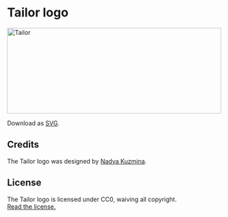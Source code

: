 # Tailor logo

<img src="https://raw.githubusercontent.com/zalando/tailor/logo/tailor-logo.svg" alt="Tailor" width="500" height="200">

Download as [SVG](https://raw.githubusercontent.com/zalando/tailor/logo/tailor-logo.svg).

## Credits

The Tailor logo was designed by [Nadya Kuzmina](http://nadyakuzmina.com/).  

## License

The Tailor logo is licensed under CC0, waiving all copyright.  
[Read the license.](../LICENSE-logo.md)
